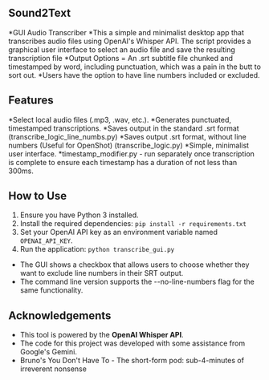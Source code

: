 ## Sound2Text

*GUI Audio Transcriber
*This a simple and minimalist desktop app that transcribes audio files using OpenAI's Whisper API. The script provides a graphical user interface to select an audio file and save the resulting transcription file
*Output Options = An .srt subtitle file chunked and timestamped by word, including punctuation, which was a pain in the butt to sort out.
*Users have the option to have line numbers included or excluded.

## Features
*Select local audio files (.mp3, .wav, etc.).
*Generates punctuated, timestamped transcriptions.
*Saves output in the standard .srt format (transcribe_logic_line_numbs.py)
*Saves output .srt format, without line numbers (Useful for OpenShot) (transcribe_logic.py)
*Simple, minimalist user interface.
*timestamp_modifier.py - run separately once transcription is complete to ensure each timestamp has a duration of not less than 300ms.

## How to Use
1.  Ensure you have Python 3 installed.
2.  Install the required dependencies: `pip install -r requirements.txt`
3.  Set your OpenAI API key as an environment variable named `OPENAI_API_KEY`.
4.  Run the application: `python transcribe_gui.py`
* The GUI shows a checkbox that allows users to choose whether they want to exclude line numbers in their SRT output.
* The command line version supports the --no-line-numbers flag for the same functionality.

## Acknowledgements

* This tool is powered by the **OpenAI Whisper API**.
* The code for this project was developed with some assistance from Google's Gemini.
* Bruno's You Don't Have To - The short-form pod: sub-4-minutes of irreverent nonsense
